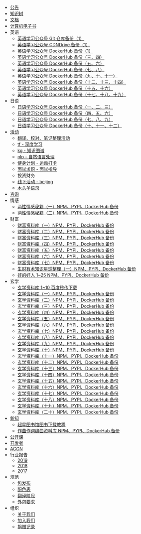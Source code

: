 +   [公告](README.md)
+   [知识树](docs/tree/README.md)
+   [文档](docs/docs/README.md)
+   [计算机电子书](http://it-ebooks.apachecn.org)
+   英语
    +   [英语学习公众号 Git 仓库备份（1）](docs/english/english1.md)
    +   [英语学习公众号 CDNDrive 备份（1）](docs/english/english1-cdndrive.md)
    +   [英语学习公众号 DockerHub 备份（1）](docs/english/english1-dockerhub.md)
    +   [英语学习公众号 DockerHub 备份（三、四）](docs/english/english3-4-dockerhub.md)
    +   [英语学习公众号 DockerHub 备份（五、六）](docs/english/english5-6-dockerhub.md)
    +   [英语学习公众号 DockerHub 备份（七、八）](docs/english/english7-8-dockerhub.md)
    +   [英语学习公众号 DockerHub 备份（九、十、十一）](docs/english/english9-10-11-dockerhub.md)
    +   [英语学习公众号 DockerHub 备份（十二、十三、十四）](docs/english/english12-13-14-dockerhub.md)
    +   [英语学习公众号 DockerHub 备份（十五、十六）](docs/english/english15-16-dockerhub.md)
    +   [英语学习公众号 DockerHub 备份（十七、十八、十九）](docs/english/english17-18-19-dockerhub.md)
+   日语
    +   [日语学习公众号 DockerHub 备份（一、二、三）](docs/japanese/japanese1-2-3-dockerhub.md)
    +   [日语学习公众号 DockerHub 备份（四、五、六）](docs/japanese/japanese4-5-6-dockerhub.md)
    +   [日语学习公众号 DockerHub 备份（七、八、九）](docs/japanese/japanese7-8-9-dockerhub.md)
    +   [日语学习公众号 DockerHub 备份（十、十一、十二）](docs/japanese/japanese10-11-12-dockerhub.md)
+   [活动](docs/activity/README.md)
    +   [翻译、校对、笔记整理活动](docs/activity/docs-activity.md)
    +   [tf - 深度学习](docs/activity/dl-tensorflow.md)
    +   [kg - 知识图谱](docs/activity/kg-learning.md)
    +   [nlp - 自然语言处理](docs/activity/nlp-python-nltk.md)
    +   [健身计划 - 运动打卡](docs/activity/run-exercise.md)
    +   [面试求职 - 面试指导](docs/activity/job-interview.md)
    +   投资财务
    +   [线下活动 - beijing](docs/activity/meet-beijing.md)
    +   [木头羊语录](https://github.com/apachecn/home/issues/187)
+   [咨询](docs/map/README.md)
+   情感
    +   [两性情感秘籍（一）NPM、PYPI、DockerHub 备份](docs/loving/loving-books-part1-dockerhub.md)
    +   [两性情感秘籍（二）NPM、PYPI、DockerHub 备份](docs/loving/loving-books-part2-dockerhub.md)
+   财富
    +   [财富资料库（一）NPM、PYPI、DockerHub 备份](docs/wealth/wealth1-dockerhub.md)
    +   [财富资料库（二）NPM、PYPI、DockerHub 备份](docs/wealth/wealth2-dockerhub.md)
    +   [财富资料库（三）NPM、PYPI、DockerHub 备份](docs/wealth/wealth3-dockerhub.md)
    +   [财富资料库（四）NPM、PYPI、DockerHub 备份](docs/wealth/wealth4-dockerhub.md)
    +   [财富资料库（五）NPM、PYPI、DockerHub 备份](docs/wealth/wealth5-dockerhub.md)
    +   [财富资料库（六）NPM、PYPI、DockerHub 备份](docs/wealth/wealth6-dockerhub.md)
    +   [财富资料库（七）NPM、PYPI、DockerHub 备份](docs/wealth/wealth7-dockerhub.md)
    +   [生财有术知识星球整理（一）NPM、PYPI、DockerHub 备份](docs/wealth/scys1-dockerhub.md)
    +   [奸的好人 1~25 NPM、PYPI、DockerHub 备份](docs/wealth/jiandehaoren-dockerhub.md)
+   玄学
    +   [玄学资料库 1~10 百度秒传下载](docs/xuanxue/xuanxue1to10-miaochuan.md)
    +   [玄学资料库（一）NPM、PYPI、DockerHub 备份](docs/xuanxue/xuanxue1-dockerhub.md)
    +   [玄学资料库（二）NPM、PYPI、DockerHub 备份](docs/xuanxue/xuanxue2-dockerhub.md)
    +   [玄学资料库（三）NPM、PYPI、DockerHub 备份](docs/xuanxue/xuanxue3-dockerhub.md)
    +   [玄学资料库（四）NPM、PYPI、DockerHub 备份](docs/xuanxue/xuanxue4-dockerhub.md)
    +   [玄学资料库（五）NPM、PYPI、DockerHub 备份](docs/xuanxue/xuanxue5-dockerhub.md)
    +   [玄学资料库（六）NPM、PYPI、DockerHub 备份](docs/xuanxue/xuanxue6-dockerhub.md)
    +   [玄学资料库（七）NPM、PYPI、DockerHub 备份](docs/xuanxue/xuanxue7-dockerhub.md)
    +   [玄学资料库（八）NPM、PYPI、DockerHub 备份](docs/xuanxue/xuanxue8-dockerhub.md)
    +   [玄学资料库（九）NPM、PYPI、DockerHub 备份](docs/xuanxue/xuanxue9-dockerhub.md)
    +   [玄学资料库（十）NPM、PYPI、DockerHub 备份](docs/xuanxue/xuanxue10-dockerhub.md)
    +   [玄学资料库（十一）NPM、PYPI、DockerHub 备份](docs/xuanxue/xuanxue11-dockerhub.md)
    +   [玄学资料库（十二）NPM、PYPI、DockerHub 备份](docs/xuanxue/xuanxue12-dockerhub.md)
    +   [玄学资料库（十三）NPM、PYPI、DockerHub 备份](docs/xuanxue/xuanxue13-dockerhub.md)
    +   [玄学资料库（十四）NPM、PYPI、DockerHub 备份](docs/xuanxue/xuanxue14-dockerhub.md)
    +   [玄学资料库（十五）NPM、PYPI、DockerHub 备份](docs/xuanxue/xuanxue15-dockerhub.md)
    +   [玄学资料库（十六）NPM、PYPI、DockerHub 备份](docs/xuanxue/xuanxue16-dockerhub.md)
    +   [玄学资料库（十七）NPM、PYPI、DockerHub 备份](docs/xuanxue/xuanxue17-dockerhub.md)
    +   [玄学资料库（十八）NPM、PYPI、DockerHub 备份](docs/xuanxue/xuanxue18-dockerhub.md)
    +   [玄学资料库（十九）NPM、PYPI、DockerHub 备份](docs/xuanxue/xuanxue19-dockerhub.md)
    +   [玄学资料库（二十）NPM、PYPI、DockerHub 备份](docs/xuanxue/xuanxue20-dockerhub.md)
+   [新知](docs/general/README.md)
    +   [超星图书馆图书下载教程](docs/general/superstar-book-dl.md)
    +   [作曲作词编曲资料库 NPM、PYPI、DockerHub 备份](docs/general/music-dockerhub.md)
+   [公开课](docs/mooc.md)
+   [开发者](docs/dev.md)
+   [ACGN](https://acgn.apachecn.org/)
+   行业报告
    +   [2019](docs/report/2019.md)
    +   [2018](docs/report/2018.md)
    +   [2017](docs/report/2017.md)
+   规范
    +   [包发布](docs/spec/pkg.md)
    +   [配色表](docs/spec/color.md)
    +   [翻译阶段](docs/spec/trans-stg.md)
    +   [外包要求](docs/translate/waibao-req.md)
+   组织
    +   [关于我们](docs/about.md)
    +   [加入我们](docs/join.md)
    +   [捐赠记录](docs/donate/README.md)
